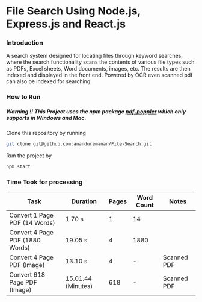 # File Search Using Node.js, Express.js and React.js

### Introduction

A search system designed for locating files through keyword searches, where the search functionality scans the contents of various file types such as PDFs, Excel sheets, Word documents, images, etc. The results are then indexed and displayed in the front end. Powered by OCR even scanned pdf can also be indexed for searching.

### How to Run

##### Warning !! This Project uses the npm package [pdf-poppler](https://www.npmjs.com/package/pdf-poppler) which only supports in Windows and Mac.

Clone this repository by running

```bash
git clone git@github.com:ananduremanan/File-Search.git
```

Run the project by

```bash
npm start
```

### Time Took for processing

| Task                            | Duration           | Pages | Word Count | Notes       |
| ------------------------------- | ------------------ | ----- | ---------- | ----------- |
| Convert 1 Page PDF (14 Words)   | 1.70 s             | 1     | 14         |             |
| Convert 4 Page PDF (1880 Words) | 19.05 s            | 4     | 1880       |             |
| Convert 4 Page PDF (Image)      | 13.10 s            | 4     | -          | Scanned PDF |
| Convert 618 Page PDF (Image)    | 15.01.44 (Minutes) | 618   | -          | Scanned PDF |
